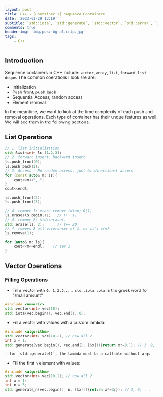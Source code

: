 ```yaml
---
layout: post
title: C++ - [Container 2] Sequence Containers
date: '2023-01-29 13:19'
subtitle: `std::iota`, `std::generate`, `std::vector`, `std::array`, `std::list`, `std::deque`, `std::forward_list`
comments: true
header-img: "img/post-bg-alitrip.jpg"
tags:
    - C++
---
```


## Introduction

Sequence containers in C++ include: `vector`, `array`, `list`, `forward_list`, `deque`. The common operations I look are are:

- Initialization
- Push front, push back
- Sequential Access, random access
- Element removal

In the meantime, we want to look at the time complexity of each push and removal operations. Each type of container has their unque features as well. We will see them in the following sections.

## List Operations

```cpp
// 1. list initialization
std::list<int> ls {1,2,3}; 
// 2. forward insert, backward insert
ls.push_front(0);
ls.push_back(1);
// 3. Access - No random access, just bi-directional access
for (const auto& m: ls){
    cout<<m<<", ";
}
cout<<endl;

ls.push_front(2);
ls.push_front(3);

// 4. remove 1: erase-remove idiom; O(1)
ls.erase(ls.begin());   // C++ 11
// 4. remove 2: std::erase()
std::erase(ls, 2);      // C++ 20    
// 4. remove 3 all occurences of 1, so it's o(n)    
ls.remove(1);

for (auto& m: ls){
    cout<<m<<endl;    // sew 1
}
```

## Vector Operations

### Filling Operations

- Fill a vector with `0, 1,2,3,...`: `std::iota`. `iota` is the greek word for "small amount"

```cpp
#include <numeric>
std::vector<int> vec(10);
std::iota(vec.begin(), vec.end(), 0);
```

- Fill a vector with values with a custom lambda:

```cpp
#include <algorithm>
std::vector<int> vec(10,2); // now all 2
int x = 1;
std::generate(vec.begin(), vec.end(), [&x](){return x*=3;}); // 3, 9, ...
```
    - for `std::generate()`, the lambda must be a callable without args

- Fill the first `n` element with values:

```cpp
#include <algorithm>
std::vector<int> vec(10,2); // now all 2
int x = 1;
int n = 5;
std::generate_n(vec.begin(), n, [&x](){return x*=3;}); // 3, 9, ...
```
